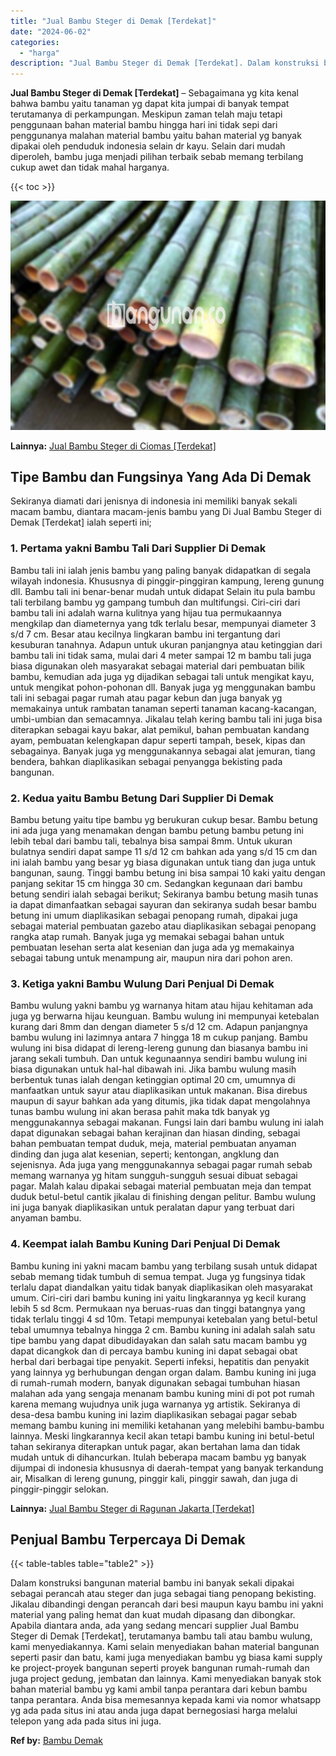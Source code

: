 ```yaml
---
title: "Jual Bambu Steger di Demak [Terdekat]"
date: "2024-06-02"
categories: 
  - "harga"
description: "Jual Bambu Steger di Demak [Terdekat]. Dalam konstruksi bangunan material bambu ini banyak sekali dipakai sebagai perancah atau steger dan juga sebagai tiang..."
---
```


**Jual Bambu Steger di Demak \[Terdekat\]** – Sebagaimana yg kita kenal bahwa bambu yaitu tanaman yg dapat kita jumpai di banyak tempat terutamanya di perkampungan. Meskipun zaman telah maju tetapi penggunaan bahan material bambu hingga hari ini tidak sepi dari penggunanya malahan material bambu yaitu bahan material yg banyak dipakai oleh penduduk indonesia selain dr kayu. Selain dari mudah diperoleh, bambu juga menjadi pilihan terbaik sebab memang terbilang cukup awet dan tidak mahal harganya.

{{< toc >}}

![Jual Bambu Steger di Demak [Terdekat]](/images/jual-bambu-tali-15.png)

**Lainnya:** [Jual Bambu Steger di Ciomas \[Terdekat\]](https://bambu.bangunan.co/jual-bambu-steger-di-ciomas-terdekat/)

## Tipe Bambu dan Fungsinya Yang Ada Di Demak

Sekiranya diamati dari jenisnya di indonesia ini memiliki banyak sekali macam bambu, diantara macam-jenis bambu yang Di Jual Bambu Steger di Demak \[Terdekat\] ialah seperti ini;

### 1\. Pertama yakni Bambu Tali Dari Supplier Di Demak

Bambu tali ini ialah jenis bambu yang paling banyak didapatkan di segala wilayah indonesia. Khususnya di pinggir-pinggiran kampung, lereng gunung dll. Bambu tali ini benar-benar mudah untuk didapat Selain itu pula bambu tali terbilang bambu yg gampang tumbuh dan multifungsi. Ciri-ciri dari bambu tali ini adalah warna kulitnya yang hijau tua permukaannya mengkilap dan diameternya yang tdk terlalu besar, mempunyai diameter 3 s/d 7 cm. Besar atau kecilnya lingkaran bambu ini tergantung dari kesuburan tanahnya. Adapun untuk ukuran panjangnya atau ketinggian dari bambu tali ini tidak sama, mulai dari 4 meter sampai 12 m bambu tali juga biasa digunakan oleh masyarakat sebagai material dari pembuatan bilik bambu, kemudian ada juga yg dijadikan sebagai tali untuk mengikat kayu, untuk mengikat pohon-pohonan dll. Banyak juga yg menggunakan bambu tali ini sebagai pagar rumah atau pagar kebun dan juga banyak yg memakainya untuk rambatan tanaman seperti tanaman kacang-kacangan, umbi-umbian dan semacamnya. Jikalau telah kering bambu tali ini juga bisa diterapkan sebagai kayu bakar, alat pemikul, bahan pembuatan kandang ayam, pembuatan kelengkapan dapur seperti tampah, besek, kipas dan sebagainya. Banyak juga yg menggunakannya sebagai alat jemuran, tiang bendera, bahkan diaplikasikan sebagai penyangga bekisting pada bangunan.

### 2\. Kedua yaitu Bambu Betung Dari Supplier Di Demak

Bambu betung yaitu tipe bambu yg berukuran cukup besar. Bambu betung ini ada juga yang menamakan dengan bambu petung bambu petung ini lebih tebal dari bambu tali, tebalnya bisa sampai 8mm. Untuk ukuran bulatnya sendiri dapat sampe 11 s/d 12 cm bahkan ada yang s/d 15 cm dan ini ialah bambu yang besar yg biasa digunakan untuk tiang dan juga untuk bangunan, saung. Tinggi bambu betung ini bisa sampai 10 kaki yaitu dengan panjang sekitar 15 cm hingga 30 cm. Sedangkan kegunaan dari bambu betung sendiri ialah sebagai berikut; Sekiranya bambu betung masih tunas ia dapat dimanfaatkan sebagai sayuran dan sekiranya sudah besar bambu betung ini umum diaplikasikan sebagai penopang rumah, dipakai juga sebagai material pembuatan gazebo atau diaplikasikan sebagai penopang rangka atap rumah. Banyak juga yg memakai sebagai bahan untuk pembuatan lesehan serta alat kesenian dan juga ada yg memakainya sebagai tabung untuk menampung air, maupun nira dari pohon aren.

### 3\. Ketiga yakni Bambu Wulung Dari Penjual Di Demak

Bambu wulung yakni bambu yg warnanya hitam atau hijau kehitaman ada juga yg berwarna hijau keunguan. Bambu wulung ini mempunyai ketebalan kurang dari 8mm dan dengan diameter 5 s/d 12 cm. Adapun panjangnya bambu wulung ini lazimnya antara 7 hingga 18 m cukup panjang. Bambu wulung ini bisa didapat di lereng-lereng gunung dan biasanya bambu ini jarang sekali tumbuh. Dan untuk kegunaannya sendiri bambu wulung ini biasa digunakan untuk hal-hal dibawah ini. Jika bambu wulung masih berbentuk tunas ialah dengan ketinggian optimal 20 cm, umumnya di manfaatkan untuk sayur atau diaplikasikan untuk makanan. Bisa direbus maupun di sayur bahkan ada yang ditumis, jika tidak dapat mengolahnya tunas bambu wulung ini akan berasa pahit maka tdk banyak yg menggunakannya sebagai makanan. Fungsi lain dari bambu wulung ini ialah dapat digunakan sebagai bahan kerajinan dan hiasan dinding, sebagai bahan pembuatan tempat duduk, meja, material pembuatan anyaman dinding dan juga alat kesenian, seperti; kentongan, angklung dan sejenisnya. Ada juga yang menggunakannya sebagai pagar rumah sebab memang warnanya yg hitam sungguh-sungguh sesuai dibuat sebagai pagar. Malah kalau dipakai sebagai material pembuatan meja dan tempat duduk betul-betul cantik jikalau di finishing dengan pelitur. Bambu wulung ini juga banyak diaplikasikan untuk peralatan dapur yang terbuat dari anyaman bambu.

### 4\. Keempat ialah Bambu Kuning Dari Penjual Di Demak

Bambu kuning ini yakni macam bambu yang terbilang susah untuk didapat sebab memang tidak tumbuh di semua tempat. Juga yg fungsinya tidak terlalu dapat diandalkan yaitu tidak banyak diaplikasikan oleh masyarakat umum. Ciri-ciri dari bambu kuning ini yaitu lingkarannya yg kecil kurang lebih 5 sd 8cm. Permukaan nya beruas-ruas dan tinggi batangnya yang tidak terlalu tinggi 4 sd 10m. Tetapi mempunyai ketebalan yang betul-betul tebal umumnya tebalnya hingga 2 cm. Bambu kuning ini adalah salah satu tipe bambu yang dapat dibudidayakan dan salah satu macam bambu yg dapat dicangkok dan di percaya bambu kuning ini dapat sebagai obat herbal dari berbagai tipe penyakit. Seperti infeksi, hepatitis dan penyakit yang lainnya yg berhubungan dengan organ dalam. Bambu kuning ini juga di rumah-rumah modern, banyak digunakan sebagai tumbuhan hiasan malahan ada yang sengaja menanam bambu kuning mini di pot pot rumah karena memang wujudnya unik juga warnanya yg artistik. Sekiranya di desa-desa bambu kuning ini lazim diaplikasikan sebagai pagar sebab memang bambu kuning ini memiliki ketahanan yang melebihi bambu-bambu lainnya. Meski lingkarannya kecil akan tetapi bambu kuning ini betul-betul tahan sekiranya diterapkan untuk pagar, akan bertahan lama dan tidak mudah untuk di dihancurkan. Itulah beberapa macam bambu yg banyak dijumpai di indonesia khususnya di daerah-tempat yang banyak terkandung air, Misalkan di lereng gunung, pinggir kali, pinggir sawah, dan juga di pinggir-pinggir selokan.

**Lainnya:** [Jual Bambu Steger di Ragunan Jakarta \[Terdekat\]](https://bambu.bangunan.co/jual-bambu-steger-di-ragunan-jakarta-terdekat/)

## Penjual Bambu Terpercaya Di Demak

{{< table-tables table="table2" >}}

Dalam konstruksi bangunan material bambu ini banyak sekali dipakai sebagai perancah atau steger dan juga sebagai tiang penopang bekisting. Jikalau dibandingi dengan perancah dari besi maupun kayu bambu ini yakni material yang paling hemat dan kuat mudah dipasang dan dibongkar. Apabila diantara anda, ada yang sedang mencari supplier Jual Bambu Steger di Demak \[Terdekat\], terutamanya bambu tali atau bambu wulung, kami menyediakannya. Kami selain menyediakan bahan material bangunan seperti pasir dan batu, kami juga menyediakan bambu yg biasa kami supply ke project-proyek bangunan seperti proyek bangunan rumah-rumah dan juga project gedung, jembatan dan lainnya. Kami menyediakan banyak stok bahan material bambu yg kami ambil tanpa perantara dari kebun bambu tanpa perantara. Anda bisa memesannya kepada kami via nomor whatsapp yg ada pada situs ini atau anda juga dapat bernegosiasi harga melalui telepon yang ada pada situs ini juga.

**Ref by:** [Bambu Demak](https://id.wikipedia.org/wiki/Bambu)
